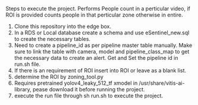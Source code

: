Steps to execute the project.
Performs People count in a perticular video, if ROI is provided counts people in that perticular zone otherwise in entire.

1. Clone this repository into the edge box.
2. In a RDS or Local database create a schema and use eSentinel_new.sql to create the necessary tables.
3. Need to create a pipeline_id as per pipeline master table manually. Make sure to link the table with camera, model and pipeline_class_map to get the necessary data to create an alert.
Get and Set the pipeline id in run.sh file.
4. If there is an requirement of ROI insert into ROI or leave as a blank list. 
5. determine the ROI by zoning_tool.py
6. Requires pretrained yolov4_leaky_512_tf xmodel in /usr/share/vitis-ai-library, pease download it before running the project.
7. execute the run file through sh run.sh to execute the project.